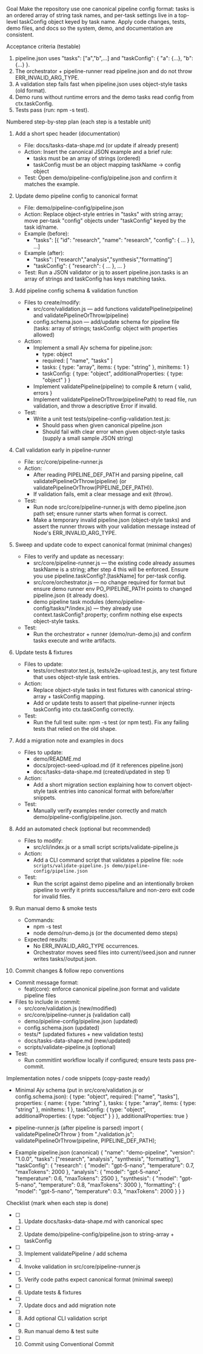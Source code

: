 Goal
Make the repository use one canonical pipeline config format: tasks is an ordered array of string task names, and per-task settings live in a top-level taskConfig object keyed by task name. Apply code changes, tests, demo files, and docs so the system, demo, and documentation are consistent.

Acceptance criteria (testable)

1. pipeline.json uses "tasks": ["a","b",...] and "taskConfig": { "a": {...}, "b": {...} }.
2. The orchestrator + pipeline-runner read pipeline.json and do not throw ERR_INVALID_ARG_TYPE.
3. A validation step fails fast when pipeline.json uses object-style tasks (old format).
4. Demo runs without runtime errors and the demo tasks read config from ctx.taskConfig.
5. Tests pass (run: npm -s test).

Numbered step-by-step plan (each step is a testable unit)

1. Add a short spec header (documentation)
   - File: docs/tasks-data-shape.md (or update if already present)
   - Action: Insert the canonical JSON example and a brief rule:
     - tasks must be an array of strings (ordered)
     - taskConfig must be an object mapping taskName -> config object
   - Test: Open demo/pipeline-config/pipeline.json and confirm it matches the example.

2. Update demo pipeline config to canonical format
   - File: demo/pipeline-config/pipeline.json
   - Action: Replace object-style entries in "tasks" with string array; move per-task "config" objects under "taskConfig" keyed by the task id/name.
   - Example (before):
     - "tasks": [{ "id": "research", "name": "research", "config": { ... } }, ...]
   - Example (after):
     - "tasks": ["research","analysis","synthesis","formatting"]
     - "taskConfig": { "research": { ... }, ... }
   - Test: Run a JSON validator or jq to assert pipeline.json.tasks is an array of strings and taskConfig has keys matching tasks.

3. Add pipeline config schema & validation function
   - Files to create/modify:
     - src/core/validation.js — add functions validatePipeline(pipeline) and validatePipelineOrThrow(pipeline)
     - config.schema.json — add/update schema for pipeline file (tasks: array of strings; taskConfig: object with properties allowed)
   - Action:
     - Implement a small Ajv schema for pipeline.json:
       - type: object
       - required: [ "name", "tasks" ]
       - tasks: { type: "array", items: { type: "string" }, minItems: 1 }
       - taskConfig: { type: "object", additionalProperties: { type: "object" } }
     - Implement validatePipeline(pipeline) to compile & return { valid, errors }
     - Implement validatePipelineOrThrow(pipelinePath) to read file, run validation, and throw a descriptive Error if invalid.
   - Test:
     - Write a unit test tests/pipeline-config-validation.test.js:
       - Should pass when given canonical pipeline.json
       - Should fail with clear error when given object-style tasks (supply a small sample JSON string)

4. Call validation early in pipeline-runner
   - File: src/core/pipeline-runner.js
   - Action:
     - After reading PIPELINE_DEF_PATH and parsing pipeline, call validatePipelineOrThrow(pipeline) (or validatePipelineOrThrow(PIPELINE_DEF_PATH)).
     - If validation fails, emit a clear message and exit (throw).
   - Test:
     - Run node src/core/pipeline-runner.js <name> with demo pipeline.json path set; ensure runner starts when format is correct.
     - Make a temporary invalid pipeline.json (object-style tasks) and assert the runner throws with your validation message instead of Node's ERR_INVALID_ARG_TYPE.

5. Sweep and update code to expect canonical format (minimal changes)
   - Files to verify and update as necessary:
     - src/core/pipeline-runner.js — the existing code already assumes taskName is a string; after step 4 this will be enforced. Ensure you use pipeline.taskConfig?.[taskName] for per-task config.
     - src/core/orchestrator.js — no change required for format but ensure demo runner env PO_PIPELINE_PATH points to changed pipeline.json (it already does).
     - demo pipeline task modules (demo/pipeline-config/tasks/\*/index.js) — they already use context.taskConfig?.property; confirm nothing else expects object-style tasks.
   - Test:
     - Run the orchestrator + runner (demo/run-demo.js) and confirm tasks execute and write artifacts.

6. Update tests & fixtures
   - Files to update:
     - tests/orchestrator.test.js, tests/e2e-upload.test.js, any test fixture that uses object-style task entries.
   - Action:
     - Replace object-style tasks in test fixtures with canonical string-array + taskConfig mapping.
     - Add or update tests to assert that pipeline-runner injects taskConfig into ctx.taskConfig correctly.
   - Test:
     - Run the full test suite: npm -s test (or npm test). Fix any failing tests that relied on the old shape.

7. Add a migration note and examples in docs
   - Files to update:
     - demo/README.md
     - docs/project-seed-upload.md (if it references pipeline.json)
     - docs/tasks-data-shape.md (created/updated in step 1)
   - Action:
     - Add a short migration section explaining how to convert object-style task entries into canonical format with before/after snippets.
   - Test:
     - Manually verify examples render correctly and match demo/pipeline-config/pipeline.json.

8. Add an automated check (optional but recommended)
   - Files to modify:
     - src/cli/index.js or a small script scripts/validate-pipeline.js
   - Action:
     - Add a CLI command script that validates a pipeline file: `node scripts/validate-pipeline.js demo/pipeline-config/pipeline.json`
   - Test:
     - Run the script against demo pipeline and an intentionally broken pipeline to verify it prints success/failure and non-zero exit code for invalid files.

9. Run manual demo & smoke tests
   - Commands:
     - npm -s test
     - node demo/run-demo.js (or the documented demo steps)
   - Expected results:
     - No ERR_INVALID_ARG_TYPE occurrences.
     - Orchestrator moves seed files into current/<name>/seed.json and runner writes tasks/<task>/output.json.

10. Commit changes & follow repo conventions

- Commit message format:
  - feat(core): enforce canonical pipeline.json format and validate pipeline files
- Files to include in commit:
  - src/core/validation.js (new/modified)
  - src/core/pipeline-runner.js (validation call)
  - demo/pipeline-config/pipeline.json (updated)
  - config.schema.json (updated)
  - tests/\* (updated fixtures + new validation tests)
  - docs/tasks-data-shape.md (new/updated)
  - scripts/validate-pipeline.js (optional)
- Test:
  - Run commitlint workflow locally if configured; ensure tests pass pre-commit.

Implementation notes / code snippets (copy-paste ready)

- Minimal Ajv schema (put in src/core/validation.js or config.schema.json):
  {
  type: "object",
  required: ["name", "tasks"],
  properties: {
  name: { type: "string" },
  tasks: {
  type: "array",
  items: { type: "string" },
  minItems: 1
  },
  taskConfig: {
  type: "object",
  additionalProperties: { type: "object" }
  }
  },
  additionalProperties: true
  }

- pipeline-runner.js (after pipeline is parsed)
  import { validatePipelineOrThrow } from "./validation.js";
  validatePipelineOrThrow(pipeline, PIPELINE_DEF_PATH);

- Example pipeline.json (canonical)
  {
  "name": "demo-pipeline",
  "version": "1.0.0",
  "tasks": ["research", "analysis", "synthesis", "formatting"],
  "taskConfig": {
  "research": { "model": "gpt-5-nano", "temperature": 0.7, "maxTokens": 2000 },
  "analysis": { "model": "gpt-5-nano", "temperature": 0.6, "maxTokens": 2500 },
  "synthesis": { "model": "gpt-5-nano", "temperature": 0.8, "maxTokens": 3000 },
  "formatting": { "model": "gpt-5-nano", "temperature": 0.3, "maxTokens": 2000 }
  }
  }

Checklist (mark when each step is done)

- [ ] 1. Update docs/tasks-data-shape.md with canonical spec
- [ ] 2. Update demo/pipeline-config/pipeline.json to string-array + taskConfig
- [ ] 3. Implement validatePipeline / add schema
- [ ] 4. Invoke validation in src/core/pipeline-runner.js
- [ ] 5. Verify code paths expect canonical format (minimal sweep)
- [ ] 6. Update tests & fixtures
- [ ] 7. Update docs and add migration note
- [ ] 8. Add optional CLI validation script
- [ ] 9. Run manual demo & test suite
- [ ] 10. Commit using Conventional Commit
